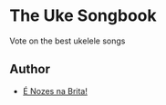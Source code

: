 # The Uke Songbook

Vote on the best ukelele songs

## Author

- [É Nozes na Brita!](https://github.com/NozesNaBrita/)